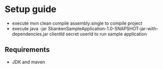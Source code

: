 # Setup guide

* execute mvn clean compile assembly:single to compile project
* execute java -jar SbankenSampleApplication-1.0-SNAPSHOT-jar-with-dependencies.jar  clientId secret userId to run sample application


## Requirements

* JDK and maven
